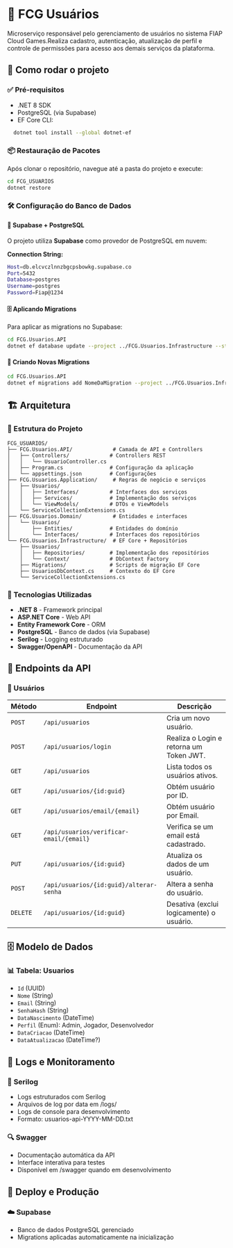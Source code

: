 # 👤 FCG Usuários

Microserviço responsável pelo gerenciamento de usuários no sistema FIAP Cloud Games.Realiza cadastro, autenticação, atualização de perfil e controle de permissões para acesso aos demais serviços da plataforma.

## 🚀 Como rodar o projeto

### ✅ Pré-requisitos

- .NET 8 SDK  
- PostgreSQL (via Supabase)
- EF Core CLI:

```bash
  dotnet tool install --global dotnet-ef
```

### 📦 Restauração de Pacotes
Após clonar o repositório, navegue até a pasta do projeto e execute:
```bash
cd FCG_USUARIOS
dotnet restore
```

### 🛠️ Configuração do Banco de Dados

#### 🔄 **Supabase + PostgreSQL**
O projeto utiliza **Supabase** como provedor de PostgreSQL em nuvem:

**Connection String:**
```bash
Host=db.elcvczlnnzbgcpsbowkg.supabase.co  
Port=5432  
Database=postgres  
Username=postgres  
Password=Fiap@1234
```

#### 🗄️ **Aplicando Migrations**

Para aplicar as migrations no Supabase:
```bash
cd FCG.Usuarios.API
dotnet ef database update --project ../FCG.Usuarios.Infrastructure --startup-project .
```

#### 📝 **Criando Novas Migrations**
```bash
cd FCG.Usuarios.API
dotnet ef migrations add NomeDaMigration --project ../FCG.Usuarios.Infrastructure --startup-project .
```

## 🏗️ Arquitetura
### 📂 Estrutura do Projeto
```
FCG_USUARIOS/
├── FCG.Usuarios.API/             # Camada de API e Controllers
│   ├── Controllers/             # Controllers REST
│   │   └── UsuarioController.cs
│   ├── Program.cs               # Configuração da aplicação
│   └── appsettings.json         # Configurações
├── FCG.Usuarios.Application/     # Regras de negócio e serviços
│   ├── Usuarios/
│   │   ├── Interfaces/          # Interfaces dos serviços
│   │   ├── Services/            # Implementação dos serviços
│   │   └── ViewModels/          # DTOs e ViewModels
│   └── ServiceCollectionExtensions.cs
├── FCG.Usuarios.Domain/          # Entidades e interfaces
│   └── Usuarios/
│       ├── Entities/            # Entidades do domínio
│       └── Interfaces/          # Interfaces dos repositórios
└── FCG.Usuarios.Infrastructure/  # EF Core + Repositórios
    ├── Usuarios/
    │   ├── Repositories/        # Implementação dos repositórios
    │   └── Context/             # DbContext Factory
    ├── Migrations/              # Scripts de migração EF Core
    ├── UsuariosDbContext.cs     # Contexto do EF Core
    └── ServiceCollectionExtensions.cs
```

### 🔧 Tecnologias Utilizadas

- **.NET 8** - Framework principal
- **ASP.NET Core** - Web API
- **Entity Framework Core** - ORM
- **PostgreSQL** - Banco de dados (via Supabase)
- **Serilog** - Logging estruturado
- **Swagger/OpenAPI** - Documentação da API

## 📡 Endpoints da API
### 👤 Usuários

| Método | Endpoint | Descrição |
|--------|----------|-----------|
| `POST` | `/api/usuarios` | Cria um novo usuário. |
| `POST` | `/api/usuarios/login`	| Realiza o Login e retorna um Token JWT. |
| `GET` | `/api/usuarios` | Lista todos os usuários ativos. |
| `GET` | `/api/usuarios/{id:guid}` | Obtém usuário por ID. |
| `GET` | `/api/usuarios/email/{email}` | Obtém usuário por Email. |
| `GET`	| `/api/usuarios/verificar-email/{email}` | Verifica se um email está cadastrado. |
| `PUT`	| `/api/usuarios/{id:guid}` | Atualiza os dados de um usuário. |
| `POST` |	`/api/usuarios/{id:guid}/alterar-senha` | Altera a senha do usuário. |
| `DELETE` | `/api/usuarios/{id:guid}` | Desativa (exclui logicamente) o usuário. |

## 🗄️ Modelo de Dados
### 📊 **Tabela: Usuarios**
- `Id` (UUID)
- `Nome` (String)
- `Email` (String)
- `SenhaHash` (String)
- `DataNascimento` (DateTime)
- `Perfil` (Enum): Admin, Jogador, Desenvolvedor
- `DataCriacao` (DateTime)
- `DataAtualizacao` (DateTime?)


## 🐞 Logs e Monitoramento
### 📝 **Serilog**
- Logs estruturados com Serilog
- Arquivos de log por data em /logs/
- Logs de console para desenvolvimento
- Formato: usuarios-api-YYYY-MM-DD.txt

### 🔍 **Swagger**

- Documentação automática da API
- Interface interativa para testes
- Disponível em /swagger quando em desenvolvimento

## 🚀 Deploy e Produção

### ☁️ **Supabase**
- Banco de dados PostgreSQL gerenciado
- Migrations aplicadas automaticamente na inicialização

